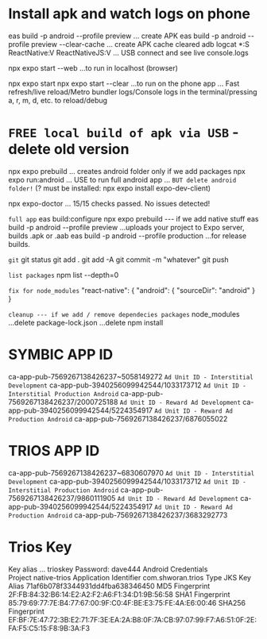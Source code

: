 # Install apk  and watch logs on phone
eas build -p android --profile preview    ... create APK
eas build -p android --profile preview --clear-cache    ... create APK cache cleared
adb logcat *:S ReactNative:V ReactNativeJS:V    ... USB connect and see live console.logs

npx expo start --web     ...to run in localhost (browser) 

npx expo start
npx expo start --clear
    ...to run on the phone app ... Fast refresh/live reload/Metro bundler logs/Console logs in the terminal/pressing a, r, m, d, etc. to reload/debug

# `FREE local build of apk via USB` - delete old version
npx expo prebuild        ... creates android folder only if we add packages
npx expo run:android     ... USE to run full android app ... `BUT delete android folder!`  (? must be installed: npx expo install expo-dev-client)

npx expo-doctor ...  15/15 checks passed. No issues detected!

`full app`
eas build:configure
npx expo prebuild    --- if we add native stuff
eas build -p android --profile preview      ...uploads your project to Expo server, builds .apk or .aab
eas build -p android --profile production   ...for release builds.

`git`
git status
git add .
git add -A
git commit -m "whatever"
git push


`list packages`
npm list --depth=0


`fix for node_modules`
"react-native": {
  "android": {
    "sourceDir": "android"
  }
}

`cleanup --- if we add / remove dependecies packages`
node_modules   ...delete
package-lock.json  ...delete
npm install

# SYMBIC APP ID
ca-app-pub-7569267138426237~5058149272
`Ad Unit ID - Interstitial Development`
ca-app-pub-3940256099942544/1033173712
`Ad Unit ID - Interstitial Production Android`
ca-app-pub-7569267138426237/2000725188
`Ad Unit ID - Reward Ad Development`
ca-app-pub-3940256099942544/5224354917
`Ad Unit ID - Reward Ad Production Android`
ca-app-pub-7569267138426237/6876055022


# TRIOS APP ID
ca-app-pub-7569267138426237~6830607970
`Ad Unit ID - Interstitial Development`
ca-app-pub-3940256099942544/1033173712
`Ad Unit ID - Interstitial Production Android`
ca-app-pub-7569267138426237/9860111905
`Ad Unit ID - Reward Ad Development`
ca-app-pub-3940256099942544/5224354917
`Ad Unit ID - Reward Ad Production Android`
ca-app-pub-7569267138426237/3683292773




# Trios Key
Key alias ... trioskey
Password: dave444
Android Credentials     
Project                 native-trios
Application Identifier  com.shworan.trios
Type                JKS
Key Alias           71af6b078f3344931dd4fba638346450
MD5 Fingerprint     2F:FB:84:32:B6:14:E2:A2:F2:A6:F1:34:D1:9B:56:58
SHA1 Fingerprint    85:79:69:77:7E:B4:77:67:00:9F:C0:4F:BE:E3:75:FE:4A:E6:00:46
SHA256 Fingerprint  EF:BF:7E:47:72:3B:E2:71:7F:3E:EA:2A:B8:0F:7A:CB:97:07:99:F7:A6:51:0F:2E:FA:F5:C5:15:F8:9B:3A:F3
